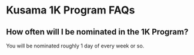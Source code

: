 # Kusama 1K Program FAQs

## How often will I be nominated in the 1K Program?

You will be nominated roughly 1 day of every week or so.






